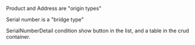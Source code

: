 Product and Address are "origin types"

Serial number is a "bridge type"

SerialNumberDetail condition show button in the list, and a table in the crud container.